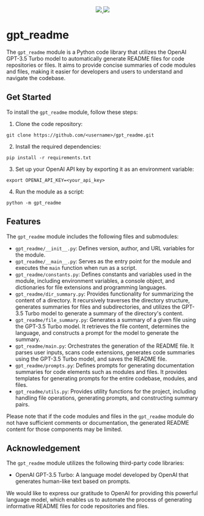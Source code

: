 
<div align="center">
    <a href="https://github.com/gusye1234/gpt-readme">
      <img src="https://img.shields.io/badge/written_in-GPT-green">
    </a>
    <a href="https://github.com/gusye1234/gpt-readme">
      <img src="https://img.shields.io/badge/could_be-Wrong-red">
    </a>
</div>


# gpt_readme

The `gpt_readme` module is a Python code library that utilizes the OpenAI GPT-3.5 Turbo model to automatically generate README files for code repositories or files. It aims to provide concise summaries of code modules and files, making it easier for developers and users to understand and navigate the codebase.

## Get Started

To install the `gpt_readme` module, follow these steps:

1. Clone the code repository:

```
git clone https://github.com/<username>/gpt_readme.git
```

2. Install the required dependencies:

```
pip install -r requirements.txt
```

3. Set up your OpenAI API key by exporting it as an environment variable:

```
export OPENAI_API_KEY=<your_api_key>
```

4. Run the module as a script:

```
python -m gpt_readme
```

## Features

The `gpt_readme` module includes the following files and submodules:

- `gpt_readme/__init__.py`: Defines version, author, and URL variables for the module.
- `gpt_readme/__main__.py`: Serves as the entry point for the module and executes the `main` function when run as a script.
- `gpt_readme/constants.py`: Defines constants and variables used in the module, including environment variables, a console object, and dictionaries for file extensions and programming languages.
- `gpt_readme/dir_summary.py`: Provides functionality for summarizing the content of a directory. It recursively traverses the directory structure, generates summaries for files and subdirectories, and utilizes the GPT-3.5 Turbo model to generate a summary of the directory's content.
- `gpt_readme/file_summary.py`: Generates a summary of a given file using the GPT-3.5 Turbo model. It retrieves the file content, determines the language, and constructs a prompt for the model to generate the summary.
- `gpt_readme/main.py`: Orchestrates the generation of the README file. It parses user inputs, scans code extensions, generates code summaries using the GPT-3.5 Turbo model, and saves the README file.
- `gpt_readme/prompts.py`: Defines prompts for generating documentation summaries for code elements such as modules and files. It provides templates for generating prompts for the entire codebase, modules, and files.
- `gpt_readme/utils.py`: Provides utility functions for the project, including handling file operations, generating prompts, and constructing summary pairs.

Please note that if the code modules and files in the `gpt_readme` module do not have sufficient comments or documentation, the generated README content for those components may be limited.

## Acknowledgement

The `gpt_readme` module utilizes the following third-party code libraries:

- OpenAI GPT-3.5 Turbo: A language model developed by OpenAI that generates human-like text based on prompts.

We would like to express our gratitude to OpenAI for providing this powerful language model, which enables us to automate the process of generating informative README files for code repositories and files.